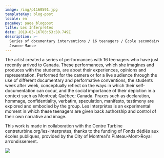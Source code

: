 ```yaml
---
image: /img/p1160591.jpg
templateKey: blog-post
locale: en
pageKey: page_blogpost
title: Les Interprètes
date: 2019-03-16T03:53:50.749Z
description: >-
  Series of documentary interventions / 16 teenagers / École secondaire
  Jeanne-Mance
---
```

The artist created a series of performances with 16 teenagers who have just recently arrived to Canada. These performances, which she imagines and produces with the students, are about their experiences, opinions and representation. Performed for the camera or for a live audience through the use of different documentary and performative conventions, the students week after week, conceptually reflect on the ways in which their self-documentation can occur, and the social importance of their depiction in a context such as Montreal; Québec; Canada. Praxes such as declaration, hommage, confidentiality, verbatim, speculation, manifesto, testimony are explored and embodied by the group. Les Interprètes is an experimental moment in which these teenagers are given back authorship and control of their own narrative and image. 

This work is made in collaboration with the Centre Turbine centreturbine.org/les-interpretes, thanks to the funding of Fonds dédiés aux écoles publiques, provided by the City of Montreal's Plateau-Mont-Royal arrondissement.



![](/img/screen-shot-2018-04-11-at-4.22.49-pm.png)
